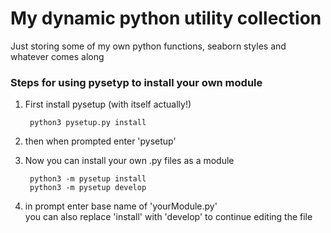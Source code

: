 # My dynamic python utility collection

Just storing some of my own python functions, seaborn styles and whatever comes along


### Steps for using pysetyp to install your own module  

1. First install pysetup (with itself actually!)  

        python3 pysetup.py install  

2. then when prompted enter 'pysetup'  
3. Now you can install your own .py files as a module  

        python3 -m pysetup install  
        python3 -m pysetup develop  

4. in prompt enter base name of 'yourModule.py'  
you can also replace 'install' with 'develop' to continue editing the file  
